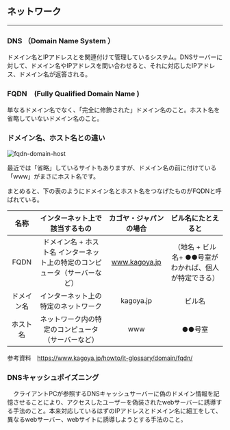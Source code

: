 ## ネットワーク

------

### DNS （Domain Name System ）

ドメイン名とIPアドレスとを関連付けて管理しているシステム。DNSサーバーに対して、ドメイン名やIPアドレスを問い合わせると、それに対応したIPアドレス、ドメイン名が返答される。

### FQDN　(Fully Qualified Domain Name )

単なるドメイン名でなく、「完全に修飾された」ドメイン名のこと。ホスト名を省略していないドメイン名のこと。

### ドメイン名、ホスト名との違い

![fqdn-domain-host](https://www.kagoya.jp/howto/wp-content/uploads/kagoya201910-3.png)

最近では「省略」しているサイトもありますが、ドメイン名の前に付けている「www」がまさにホスト名です。

まとめると、下の表のようにドメイン名とホスト名をつなげたものがFQDNと呼ばれている。

|    名称    |                インターネット上で該当するもの                | カゴヤ・ジャパンの場合 |                  ビル名にたとえると                   |
| :--------: | :----------------------------------------------------------: | :--------------------: | :---------------------------------------------------: |
|    FQDN    | ドメイン名 + ホスト名 インターネット上の特定のコンピュータ（サーバーなど） |     www.kagoya.jp      | （地名 + ビル名+ ●●号室がわかれば、個人が特定できる） |
| ドメイン名 |             インターネット上の特定のネットワーク             |       kagoya.jp        |                        ビル名                         |
|  ホスト名  |      ネットワーク内の特定のコンピュータ（サーバーなど）      |          www           |                        ●●号室                         |

参考資料　https://www.kagoya.jp/howto/it-glossary/domain/fqdn/

### DNSキャッシュポイズニング

　クライアントPCが参照するDNSキャッシュサーバーに偽のドメイン情報を記憶させることにより、アクセスしたユーザーを偽装されたwebサーバーに誘導する手法のこと。本来対応しているはずのIPアドレスとドメイン名に細工をして、異なるwebサーバー、webサイトに誘導しようとする手法のこと。













